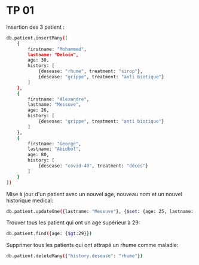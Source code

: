 # TP 01

Insertion des 3 patient :

```bash
db.patient.insertMany([
    {
        firstname: "Mohammed",
        lastname: "Deloin",
        age: 30,
        history: [
            {desease: "rhume", treatment: "sirop"},
            {desease: "grippe", treatment: "anti biotique"}
        ]
    },
    {
        firstname: "Alexandre",
        lastname: "Messuve",
        age: 26,
        history: [
            {desease: "grippe", treatment: "anti biotique"}
        ]
    },
    {
        firstname: "George",
        lastname: "Abidbol",
        age: 80,
        history: [
            {desease: "covid-40", treatment: "décés"}
        ]
    }
])
```

Mise à jour d'un patient avec un nouvel age, nouveau nom et un nouvel historique medical:

```bash
db.patient.updateOne({lastname: "Messuve"}, {$set: {age: 25, lastname: "Penet", history: [{desease: "covid-19", treatment: "doliprane"}]}})
```

Trouver tous les patient qui ont un age supérieur à 29:
```bash
db.patient.find({age: {$gt:29}})
```

Supprimer tous les patients qui ont attrapé un rhume comme maladie:

```bash
db.patient.deleteMany({"history.desease": "rhume"})
```